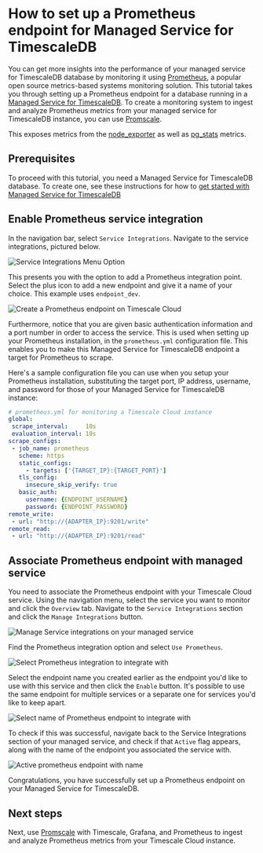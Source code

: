 # How to set up a Prometheus endpoint for Managed Service for TimescaleDB
You can get more insights into the performance of your managed service for
TimescaleDB database by monitoring it using [Prometheus][get-prometheus], a
popular open source metrics-based systems monitoring solution. This tutorial
takes you through setting up a Prometheus endpoint for a database running in a
[Managed Service for TimescaleDB][timescale-mst]. To create a monitoring system
to ingest and analyze Prometheus metrics from your managed service for
TimescaleDB instance, you can use [Promscale][promscale].

This exposes metrics from the [node_exporter][node-exporter-metrics] as well
as [pg_stats][pg-stats-metrics] metrics.

## Prerequisites
To proceed with this tutorial, you need a Managed Service for TimescaleDB
database. To create one, see these instructions for how to
[get started with Managed Service for TimescaleDB][timescale-mst-get-started]

## Enable Prometheus service integration
In the navigation bar, select `Service Integrations`. Navigate to the service
integrations, pictured below.  

<img class="main-content__illustration" src="https://s3.amazonaws.com/docs.iobeam.com/images/Prometheus_service_integration_0.png" alt="Service Integrations Menu Option"/>

This presents you with the option to add a Prometheus integration point.
Select the plus icon to add a new endpoint and give it a name of your choice.
This example uses `endpoint_dev`.

<img class="main-content__illustration" src="https://s3.amazonaws.com/docs.iobeam.com/images/Prometheus_service_integration_1.png" alt="Create a Prometheus endpoint on Timescale Cloud"/>

Furthermore, notice that you are given basic authentication information and a
port number in order to access the service. This is used when setting up your
Prometheus installation, in the `prometheus.yml` configuration file. This
enables you to make this Managed Service for TimescaleDB endpoint a target for
Prometheus to scrape.

Here's a sample configuration file you can use when you setup your Prometheus
installation, substituting the target port, IP address, username, and password
for those of your Managed Service for TimescaleDB instance:
```yaml
# prometheus.yml for monitoring a Timescale Cloud instance
global:
 scrape_interval:     10s
 evaluation_interval: 10s
scrape_configs:
 - job_name: prometheus
   scheme: https
   static_configs:
     - targets: ['{TARGET_IP}:{TARGET_PORT}']
   tls_config:
     insecure_skip_verify: true
   basic_auth:
     username: {ENDPOINT_USERNAME}
     password: {ENDPOINT_PASSWORD}
remote_write:
 - url: "http://{ADAPTER_IP}:9201/write"
remote_read:
 - url: "http://{ADAPTER_IP}:9201/read"
```

## Associate Prometheus endpoint with managed service
You need to associate the Prometheus endpoint with your Timescale Cloud service.
Using the navigation menu, select the service you want to monitor and click the
`Overview` tab. Navigate to the `Service Integrations` section and click the
`Manage Integrations` button.

<img class="main-content__illustration" src="https://assets.iobeam.com/images/docs/screenshots-for-prometheus-endpoint-tutorial/Prometheus_service_integrations_4.png" alt="Manage Service integrations on your managed service"/>

Find the Prometheus integration option and select `Use Prometheus`.

<img class="main-content__illustration" src="https://assets.iobeam.com/images/docs/screenshots-for-prometheus-endpoint-tutorial/Prometheus_service_integration_2.png" alt="Select Prometheus integration to integrate with"/>

Select the endpoint name you created earlier as the endpoint you'd like to
use with this service and then click the `Enable` button. It's possible to use
the same endpoint for multiple services or a separate one for services you'd
like to keep apart.

<img class="main-content__illustration" src="https://assets.iobeam.com/images/docs/screenshots-for-prometheus-endpoint-tutorial/Prometheus_service_integration_3.png" alt="Select name of Prometheus endpoint to integrate with"/>

To check if this was successful, navigate back to the Service Integrations
section of your managed service, and check if that `Active` flag appears, along
with the name of the endpoint you associated the service with.

<img class="main-content__illustration" src="https://assets.iobeam.com/images/docs/screenshots-for-prometheus-endpoint-tutorial/Prometheus_service_integration_5.png" alt="Active prometheus endpoint with name"/>

Congratulations, you have successfully set up a Prometheus endpoint on your
Managed Service for TimescaleDB.

## Next steps
Next, use [Promscale][promscale] with Timescale, Grafana, and Prometheus to ingest
and analyze Prometheus metrics from your Timescale Cloud instance.


[timescale-mst]: https://www.timescale.com/products
[timescale-mst-install]: /mst/:currentVersion:/
[get-prometheus]: https://prometheus.io
[timescale-mst-get-started]: /mst/:currentVersion:/
[pg-stats-metrics]: https://www.postgresql.org/docs/current/monitoring-stats.html
[promscale]: /promscale/:currentVersion:/
[node-exporter-metrics]: https://github.com/prometheus/node_exporter
